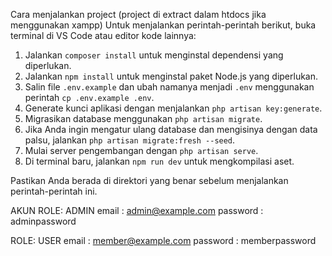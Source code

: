 Cara menjalankan project (project di extract dalam htdocs jika menggunakan xampp)
Untuk menjalankan perintah-perintah berikut, buka terminal di VS Code atau editor kode lainnya:

1. Jalankan `composer install` untuk menginstal dependensi yang diperlukan.
2. Jalankan `npm install` untuk menginstal paket Node.js yang diperlukan.
3. Salin file `.env.example` dan ubah namanya menjadi `.env` menggunakan perintah `cp .env.example .env`.
4. Generate kunci aplikasi dengan menjalankan `php artisan key:generate`.
5. Migrasikan database menggunakan `php artisan migrate`.
6. Jika Anda ingin mengatur ulang database dan mengisinya dengan data palsu, jalankan `php artisan migrate:fresh --seed`.
7. Mulai server pengembangan dengan `php artisan serve`.
8. Di terminal baru, jalankan `npm run dev` untuk mengkompilasi aset.

Pastikan Anda berada di direktori yang benar sebelum menjalankan perintah-perintah ini.

AKUN
ROLE: ADMIN
email : admin@example.com
password : adminpassword

ROLE: USER
email : member@example.com
password : memberpassword
